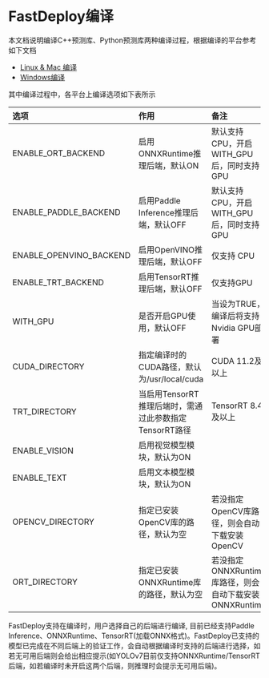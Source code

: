 # FastDeploy编译

本文档说明编译C++预测库、Python预测库两种编译过程，根据编译的平台参考如下文档

- [Linux & Mac 编译](how_to_build_linux_and_mac.md)
- [Windows编译](how_to_build_windows.md)

其中编译过程中，各平台上编译选项如下表所示

| 选项 | 作用 | 备注 |
|:---- | :--- | :--- |
| ENABLE_ORT_BACKEND | 启用ONNXRuntime推理后端，默认ON | 默认支持CPU，开启WITH_GPU后，同时支持GPU |
| ENABLE_PADDLE_BACKEND | 启用Paddle Inference推理后端，默认OFF | 默认支持CPU，开启WITH_GPU后，同时支持GPU |
| ENABLE_OPENVINO_BACKEND | 启用OpenVINO推理后端，默认OFF | 仅支持 CPU |
| ENABLE_TRT_BACKEND | 启用TensorRT推理后端，默认OFF | 仅支持GPU |
| WITH_GPU | 是否开启GPU使用，默认OFF | 当设为TRUE，编译后将支持Nvidia GPU部署 |
| CUDA_DIRECTORY | 指定编译时的CUDA路径，默认为/usr/local/cuda | CUDA 11.2及以上 |
| TRT_DIRECTORY | 当启用TensorRT推理后端时，需通过此参数指定TensorRT路径 | TensorRT 8.4及以上 |
| ENABLE_VISION | 启用视觉模型模块，默认为ON | |
| ENABLE_TEXT | 启用文本模型模块，默认为ON | |
| OPENCV_DIRECTORY | 指定已安装OpenCV库的路径，默认为空| 若没指定OpenCV库路径，则会自动下载安装OpenCV |
| ORT_DIRECTORY | 指定已安装ONNXRuntime库的路径，默认为空| 若没指定ONNXRuntime库路径，则会自动下载安装ONNXRuntime |


FastDeploy支持在编译时，用户选择自己的后端进行编译, 目前已经支持Paddle Inference、ONNXRuntime、TensorRT(加载ONNX格式)。FastDeploy已支持的模型已完成在不同后端上的验证工作，会自动根据编译时支持的后端进行选择，如若无可用后端则会给出相应提示(如YOLOv7目前仅支持ONNXRuntime/TensorRT后端，如若编译时未开启这两个后端，则推理时会提示无可用后端)。
